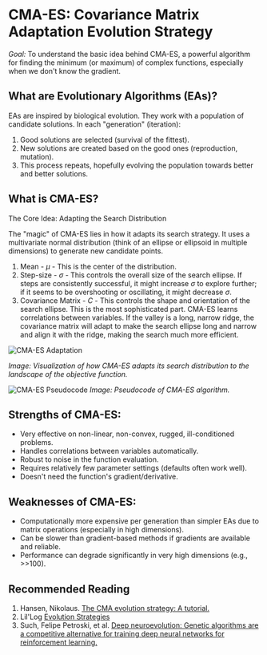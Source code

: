 # CMA-ES: Covariance Matrix Adaptation Evolution Strategy
*Goal:* To understand the basic idea behind CMA-ES, a powerful algorithm for finding the minimum (or maximum) of complex functions, especially when we don't know the gradient.

## What are Evolutionary Algorithms (EAs)?

EAs are inspired by biological evolution. They work with a population of candidate solutions. In each "generation" (iteration):

1. Good solutions are selected (survival of the fittest).
2. New solutions are created based on the good ones (reproduction, mutation).
3. This process repeats, hopefully evolving the population towards better and better solutions.

## What is CMA-ES?

The Core Idea: Adapting the Search Distribution

The "magic" of CMA-ES lies in how it adapts its search strategy. It uses a multivariate normal distribution (think of an ellipse or ellipsoid in multiple dimensions) to generate new candidate points.

1. Mean - $\mu$ - This is the center of the distribution.
2. Step-size - $\sigma$ - This controls the overall size of the search ellipse. If steps are consistently successful, it might increase $\sigma$ to explore further; if it seems to be overshooting or oscillating, it might decrease $\sigma$.
3. Covariance Matrix - $C$ - This controls the shape and orientation of the search ellipse. This is the most sophisticated part. CMA-ES learns correlations between variables. If the valley is a long, narrow ridge, the covariance matrix will adapt to make the search ellipse long and narrow and align it with the ridge, making the search much more efficient.

![CMA-ES Adaptation](https://lilianweng.github.io/posts/2019-09-05-evolution-strategies/CMA-ES-illustration.png)

*Image: Visualization of how CMA-ES adapts its search distribution to the landscape of the objective function.*


![CMA-ES Pseudocode](https://lilianweng.github.io/posts/2019-09-05-evolution-strategies/CMA-ES-algorithm.png)
*Image: Pseudocode of CMA-ES algorithm.*

## Strengths of CMA-ES:
- Very effective on non-linear, non-convex, rugged, ill-conditioned problems.
- Handles correlations between variables automatically.
- Robust to noise in the function evaluation.
- Requires relatively few parameter settings (defaults often work well).
- Doesn't need the function's gradient/derivative.

## Weaknesses of CMA-ES:
- Computationally more expensive per generation than simpler EAs due to matrix operations (especially in high dimensions).
- Can be slower than gradient-based methods if gradients are available and reliable.
- Performance can degrade significantly in very high dimensions (e.g., >>100).

## Recommended Reading
1. Hansen, Nikolaus. [The CMA evolution strategy: A tutorial.](https://arxiv.org/abs/1604.00772)
2. Lil'Log [Evolution Strategies](https://lilianweng.github.io/posts/2019-09-05-evolution-strategies/)
3. Such, Felipe Petroski, et al. [Deep neuroevolution: Genetic algorithms are a competitive alternative for training deep neural networks for reinforcement learning.](https://arxiv.org/abs/1712.06567)